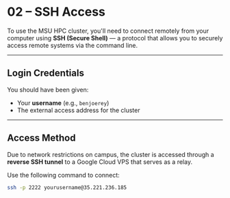 # 02 – SSH Access

To use the MSU HPC cluster, you'll need to connect remotely from your computer using **SSH (Secure Shell)** — a protocol that allows you to securely access remote systems via the command line.

---

## Login Credentials

You should have been given:

- Your **username** (e.g., `benjoerey`)
- The external access address for the cluster

---

## Access Method

Due to network restrictions on campus, the cluster is accessed through a **reverse SSH tunnel** to a Google Cloud VPS that serves as a relay.

Use the following command to connect:

```bash
ssh -p 2222 yourusername@35.221.236.185